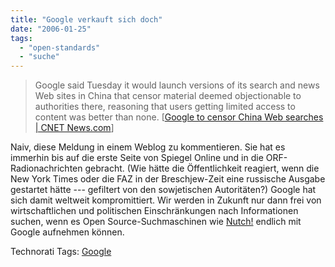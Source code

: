 ```yaml
---
title: "Google verkauft sich doch"
date: "2006-01-25"
tags: 
  - "open-standards"
  - "suche"
---
```


> Google said Tuesday it would launch versions of its search and news Web sites in China that censor material deemed objectionable to authorities there, reasoning that users getting limited access to content was better than none. \[[Google to censor China Web searches | CNET News.com](http://news.com.com/Google+to+censor+China+Web+searches/2100-1028_3-6030784.html?tag=nefd.top)\]

Naiv, diese Meldung in einem Weblog zu kommentieren. Sie hat es immerhin bis auf die erste Seite von Spiegel Online und in die ORF-Radionachrichten gebracht. (Wie hätte die Öffentlichkeit reagiert, wenn die New York Times oder die FAZ in der Breschjew-Zeit eine russische Ausgabe gestartet hätte --- gefiltert von den sowjetischen Autoritäten?) Google hat sich damit weltweit kompromittiert. Wir werden in Zukunft nur dann frei von wirtschaftlichen und politischen Einschränkungen nach Informationen suchen, wenn es Open Source-Suchmaschinen wie [Nutch!](http://lucene.apache.org/nutch/) endlich mit Google aufnehmen können.

Technorati Tags: [Google](http://www.technorati.com/tag/Google)
